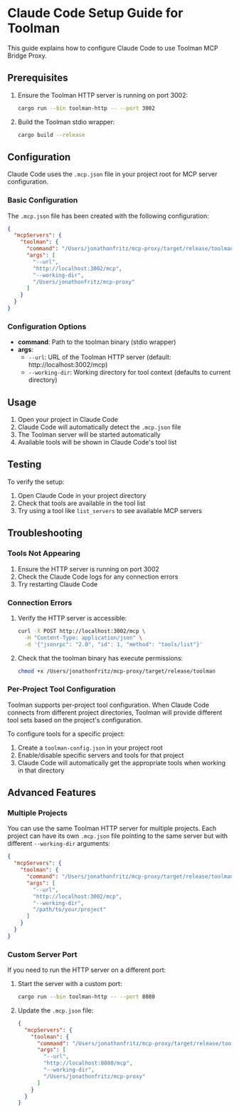 # Claude Code Setup Guide for Toolman

This guide explains how to configure Claude Code to use Toolman MCP Bridge Proxy.

## Prerequisites

1. Ensure the Toolman HTTP server is running on port 3002:
   ```bash
   cargo run --bin toolman-http -- --port 3002
   ```

2. Build the Toolman stdio wrapper:
   ```bash
   cargo build --release
   ```

## Configuration

Claude Code uses the `.mcp.json` file in your project root for MCP server configuration.

### Basic Configuration

The `.mcp.json` file has been created with the following configuration:

```json
{
  "mcpServers": {
    "toolman": {
      "command": "/Users/jonathonfritz/mcp-proxy/target/release/toolman",
      "args": [
        "--url",
        "http://localhost:3002/mcp",
        "--working-dir",
        "/Users/jonathonfritz/mcp-proxy"
      ]
    }
  }
}
```

### Configuration Options

- **command**: Path to the toolman binary (stdio wrapper)
- **args**:
  - `--url`: URL of the Toolman HTTP server (default: http://localhost:3002/mcp)
  - `--working-dir`: Working directory for tool context (defaults to current directory)

## Usage

1. Open your project in Claude Code
2. Claude Code will automatically detect the `.mcp.json` file
3. The Toolman server will be started automatically
4. Available tools will be shown in Claude Code's tool list

## Testing

To verify the setup:

1. Open Claude Code in your project directory
2. Check that tools are available in the tool list
3. Try using a tool like `list_servers` to see available MCP servers

## Troubleshooting

### Tools Not Appearing

1. Ensure the HTTP server is running on port 3002
2. Check the Claude Code logs for any connection errors
3. Try restarting Claude Code

### Connection Errors

1. Verify the HTTP server is accessible:
   ```bash
   curl -X POST http://localhost:3002/mcp \
     -H "Content-Type: application/json" \
     -d '{"jsonrpc": "2.0", "id": 1, "method": "tools/list"}'
   ```

2. Check that the toolman binary has execute permissions:
   ```bash
   chmod +x /Users/jonathonfritz/mcp-proxy/target/release/toolman
   ```

### Per-Project Tool Configuration

Toolman supports per-project tool configuration. When Claude Code connects from different project directories, Toolman will provide different tool sets based on the project's configuration.

To configure tools for a specific project:

1. Create a `toolman-config.json` in your project root
2. Enable/disable specific servers and tools for that project
3. Claude Code will automatically get the appropriate tools when working in that directory

## Advanced Features

### Multiple Projects

You can use the same Toolman HTTP server for multiple projects. Each project can have its own `.mcp.json` file pointing to the same server but with different `--working-dir` arguments:

```json
{
  "mcpServers": {
    "toolman": {
      "command": "/Users/jonathonfritz/mcp-proxy/target/release/toolman",
      "args": [
        "--url",
        "http://localhost:3002/mcp",
        "--working-dir",
        "/path/to/your/project"
      ]
    }
  }
}
```

### Custom Server Port

If you need to run the HTTP server on a different port:

1. Start the server with a custom port:
   ```bash
   cargo run --bin toolman-http -- --port 8080
   ```

2. Update the `.mcp.json` file:
   ```json
   {
     "mcpServers": {
       "toolman": {
         "command": "/Users/jonathonfritz/mcp-proxy/target/release/toolman",
         "args": [
           "--url",
           "http://localhost:8080/mcp",
           "--working-dir",
           "/Users/jonathonfritz/mcp-proxy"
         ]
       }
     }
   }
   ```